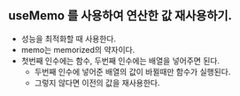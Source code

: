 ## useMemo 를 사용하여 연산한 값 재사용하기.     

* 성능을 최적화할 때 사용한다.    
* memo는 memorized의 약자이다.     
* 첫번째 인수에는 함수, 두번째 인수에는 배열을 넣어주면 된다.     
  * 두번째 인수에 넣어준 배열의 값이 바뀔때만 함수가 실행된다.      
  * 그렇지 않다면 이전의 값을 재사용한다.      
